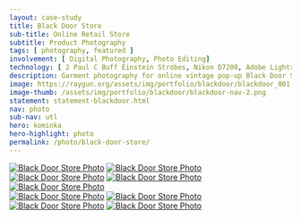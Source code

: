 ```yaml
---
layout: case-study
title: Black Door Store
sub-title: Online Retail Store
subtitle: Product Photography
tags: [ photography, featured ]
involvement: [ Digital Photography, Photo Editing]
technology: [ 2 Paul C Buff Einstein Strobes, Nikon D7200, Adobe Lightroom ]
description: Garment photography for online vintage pop-up Black Door Store. Special attention was paid to show garment details when photographing all black merchandise.
image: https://raygun.org/assets/img/portfolio/blackdoor/blackdoor_001.jpg
image-thumb: /assets/img/portfolio/blackdoor/blackdoor-nav-2.png
statement: statement-blackdoor.html
nav: photo
sub-nav: utl
hero: kominka
hero-highlight: photo
permalink: /photo/black-door-store/
---
```

<div class="container-fluid highlight blackdoor">
  <div class="container-fluid">
    <div class="row pt-5">
      <div class="col-md-6 col-sm-12">
        <a href="/assets/img/portfolio/blackdoor/blackdoor_002.jpg" class="glightboxGallery" data-glightbox="zoomable: true;"><img src="/assets/img/portfolio/blackdoor/blackdoor_002.jpg" alt="Black Door Store Photo" class="img-fluid cursor-zoom mb-4" data-aos="fade-up" data-aos-once="true"></a>
        <a href="/assets/img/portfolio/blackdoor/blackdoor_004.jpg" class="glightboxGallery" data-glightbox="zoomable: true;"><img src="/assets/img/portfolio/blackdoor/blackdoor_004.jpg" alt="Black Door Store Photo" class="img-fluid cursor-zoom mb-4" data-aos="fade-up" data-aos-once="true"></a>
        <a href="/assets/img/portfolio/blackdoor/blackdoor_003.jpg" class="glightboxGallery" data-glightbox="zoomable: true;"><img src="/assets/img/portfolio/blackdoor/blackdoor_003.jpg" alt="Black Door Store Photo" class="img-fluid cursor-zoom mb-4" data-aos="fade-up" data-aos-once="true"></a>
        <a href="/assets/img/portfolio/blackdoor/blackdoor_005.jpg" class="glightboxGallery" data-glightbox="zoomable: true;"><img src="/assets/img/portfolio/blackdoor/blackdoor_005.jpg" alt="Black Door Store Photo" class="img-fluid cursor-zoom mb-4" data-aos="fade-up" data-aos-once="true"></a>
        <a href="/assets/img/portfolio/blackdoor/blackdoor_009.jpg" class="glightboxGallery" data-glightbox="zoomable: true;"><img src="/assets/img/portfolio/blackdoor/blackdoor_009.jpg" alt="Black Door Store Photo" class="img-fluid cursor-zoom mb-4" data-aos="fade-up" data-aos-once="true"></a>
      </div>
      <div class="col-md-6 col-sm-12" data-aos="fade-up" data-aos-once="true">
       <a href="/assets/img/portfolio/blackdoor/blackdoor_007.jpg" class="glightboxGallery" data-glightbox="zoomable: true;"><img src="/assets/img/portfolio/blackdoor/blackdoor_007.jpg" alt="Black Door Store Photo" class="img-fluid cursor-zoom mb-4" data-aos="fade-up" data-aos-once="true"></a>
       <a href="/assets/img/portfolio/blackdoor/blackdoor_006.jpg" class="glightboxGallery" data-glightbox="zoomable: true;"><img src="/assets/img/portfolio/blackdoor/blackdoor_006.jpg" alt="Black Door Store Photo" class="img-fluid cursor-zoom mb-4" data-aos="fade-up" data-aos-once="true"></a>
       <a href="/assets/img/portfolio/blackdoor/blackdoor_001.jpg" class="glightboxGallery" data-glightbox="zoomable: true;"><img src="/assets/img/portfolio/blackdoor/blackdoor_001.jpg" alt="Black Door Store Photo" class="img-fluid cursor-zoom mb-4" data-aos="fade-up" data-aos-once="true"></a>
       <a href="/assets/img/portfolio/blackdoor/blackdoor_008.jpg" class="glightboxGallery" data-glightbox="zoomable: true;"><img src="/assets/img/portfolio/blackdoor/blackdoor_008.jpg" alt="Black Door Store Photo" class="img-fluid cursor-zoom mb-4" data-aos="fade-up" data-aos-once="true"></a>
      </div>
    </div>
  </div>
</div>